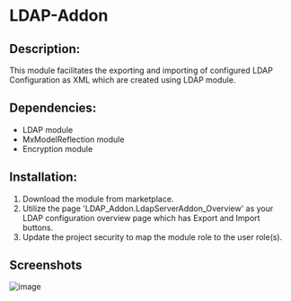 # LDAP-Addon
## Description:
This module facilitates the exporting and importing of configured LDAP Configuration as XML which are created using LDAP module.

## Dependencies:
- LDAP module
- MxModelReflection module
- Encryption module

## Installation:
1. Download the module from marketplace.
1. Utilize the page 'LDAP_Addon.LdapServerAddon_Overview' as your LDAP configuration overview page which has Export and Import buttons.
1. Update the project security to map the module role to the user role(s).

## Screenshots
![image](https://github.com/nathankmx/LDAP-Addon/assets/99169362/ebc5d33e-13d3-4909-828a-e0a61d09b024)
